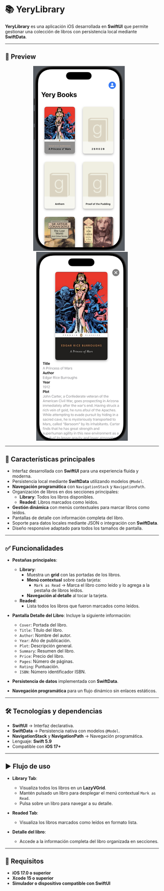 
# 📚 YeryLibrary

**YeryLibrary** es una aplicación iOS desarrollada en **SwiftUI** que permite gestionar una colección de libros con persistencia local mediante **SwiftData**.

---

## 📸 Preview

<p align="center">
  <img src="Assets/Menu_Libros.png" alt="Menu" width="300" style="margin-right: 20px;"/>
  <img src="Assets/Detalle_Libros.png" alt="Detalle" width="300"/>
</p>

---

## 📱 Características principales

- Interfaz desarrollada con **SwiftUI** para una experiencia fluida y moderna.
- Persistencia local mediante **SwiftData** utilizando modelos `@Model`.
- **Navegación programática** con `NavigationStack` y `NavigationPath`.
- Organización de libros en dos secciones principales:
  - **Library**: Todos los libros disponibles.
  - **Readed**: Libros marcados como leídos.
- **Gestión dinámica** con menús contextuales para marcar libros como leídos.
- Pantallas de detalle con información completa del libro.
- Soporte para datos locales mediante JSON o integración con **SwiftData**.
- Diseño responsive adaptado para todos los tamaños de pantalla.

---

## ✅ Funcionalidades

- **Pestañas principales**:
  - **Library**:
    - Muestra un **grid** con las portadas de los libros.
    - **Menú contextual** sobre cada tarjeta:
      - `Mark as Read` → Marca el libro como leído y lo agrega a la pestaña de libros leídos.
    - **Navegación al detalle** al tocar la tarjeta.
  - **Readed**:
    - Lista todos los libros que fueron marcados como leídos.

- **Pantalla Detalle del Libro**:
  Incluye la siguiente información:
  - `Cover`: Portada del libro.
  - `Title`: Título del libro.
  - `Author`: Nombre del autor.
  - `Year`: Año de publicación.
  - `Plot`: Descripción general.
  - `Summary`: Resumen del libro.
  - `Price`: Precio del libro.
  - `Pages`: Número de páginas.
  - `Rating`: Puntuación.
  - `ISBN`: Número identificador ISBN.

- **Persistencia de datos** implementada con **SwiftData**.
- **Navegación programática** para un flujo dinámico sin enlaces estáticos.

---

## 🛠️ Tecnologías y dependencias

- **SwiftUI** → Interfaz declarativa.
- **SwiftData** → Persistencia nativa con modelos `@Model`.
- **NavigationStack** y **NavigationPath** → Navegación programática.
- Lenguaje: **Swift 5.9**
- Compatible con **iOS 17+**

---

## ▶️ Flujo de uso

- **Library Tab**:
   - Visualiza todos los libros en un **LazyVGrid**.
   - Mantén pulsado un libro para desplegar el menú contextual `Mark as Read`.
   - Pulsa sobre un libro para navegar a su detalle.
   
- **Readed Tab**:
   - Visualiza los libros marcados como leídos en formato lista.
   
- **Detalle del libro**:
   - Accede a la información completa del libro organizada en secciones.

---

## 📱 Requisitos

- **iOS 17.0 o superior**
- **Xcode 15 o superior**
- **Simulador o dispositivo compatible con SwiftUI**
